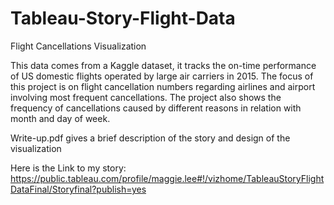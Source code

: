 # Tableau-Story-Flight-Data
Flight Cancellations Visualization


This data comes from a Kaggle dataset, it tracks the on-time performance of US domestic flights operated by large air carriers in 2015. The focus of this project is on flight cancellation numbers regarding airlines and airport involving most frequent cancellations. 
The project also shows the frequency of cancellations caused by different reasons in relation with month and day of week.

Write-up.pdf gives a brief description of the story and design of the visualization

Here is the Link to my story:
https://public.tableau.com/profile/maggie.lee#!/vizhome/TableauStoryFlightDataFinal/Storyfinal?publish=yes
